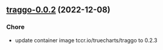 

## [traggo-0.0.2](https://github.com/truecharts/charts/compare/traggo-0.0.1...traggo-0.0.2) (2022-12-08)

### Chore

- update container image tccr.io/truecharts/traggo to 0.2.3
  
  